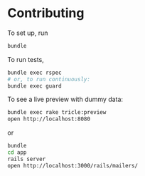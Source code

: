 # Contributing

To set up, run

```bash
bundle
```

To run tests,

```bash
bundle exec rspec
# or, to run continuously:
bundle exec guard
```

To see a live preview with dummy data:

```bash
bundle exec rake tricle:preview
open http://localhost:8080
```

or

```bash
bundle
cd app
rails server
open http://localhost:3000/rails/mailers/
```
